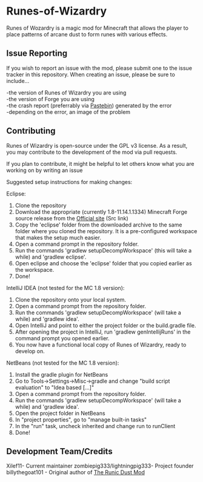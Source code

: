Runes-of-Wizardry
=================

Runes of Wozardry is a magic mod for Minecraft that allows the player to place patterns of arcane dust to form runes with various effects.

Issue Reporting
----------------
If you wish to report an issue with the mod, please submit one to the issue tracker in this repository.  When creating an 
issue, please be sure to include...

-the version of Runes of Wizardry you are using<br />
-the version of Forge you are using<br />
-the crash report (preferrably via <a href="http://pastebin.com/">Pastebin</a>) generated by the error<br />
-depending on the error, an image of the problem<br />

Contributing
-------------
Runes of Wizardry is open-source under the GPL v3 license.  As a result, you may contribute to the development of the mod via pull requests.

If you plan to contribute, it might be helpful to let others know what you are working on by writing an issue

Suggested setup instructions for making changes:

Eclipse:

1. Clone the repository
2. Download the appropriate (currently 1.8-11.14.1.1334) Minecraft Forge source release from the <a href=files.minecraftforge.net>Official site</a> (Src link)
3. Copy the 'eclipse' folder from the downloaded archive to the same folder where you cloned the repository. It is a pre-configured workspace that makes the setup much easier.
4. Open a command prompt in the repository folder.
5. Run the commands 'gradlew setupDecompWorkspace' (this will take a while) and 'gradlew eclipse'.
6. Open eclipse and choose the 'eclipse' folder that you copied earlier as the workspace.
7. Done!

IntelliJ IDEA (not tested for the MC 1.8 version):

1. Clone the repository onto your local system.
2. Open a command prompt from the repository folder.
3. Run the commands 'gradlew setupDecompWorkspace' (will take a while) and 'gradlew idea'.
4. Open IntelliJ and point to either the project folder or the build.gradle file.
5. After opening the project in IntelliJ, run 'gradlew genIntellijRuns' in the command prompt you opened earlier.
6. You now have a functional local copy of Runes of Wizardry, ready to develop on.

NetBeans (not tested for the MC 1.8 version):

1. Install the gradle plugin for NetBeans
2. Go to Tools->Settings->Misc->gradle and change "build script evaluation" to "Idea based [...]"
3. Open a command prompt from the repository folder.
4. Run the commands 'gradlew setupDecompWorkspace' (will take a while) and 'gradlew idea'.
4. Open the project folder in NetBeans
5. In "project properties", go to "manage built-in tasks"
6. In the "run" task, uncheck inherited and change run to runClient
7. Done!


Development Team/Credits
-------------------------

Xilef11- Current maintainer
zombiepig333/lightningpig333- Project founder<br/>
billythegoat101 - Original author of <a href=http://www.minecraftforum.net/forums/mapping-and-modding/minecraft-mods/1280442-1-5-the-runic-dust-mod-mar14>The Runic Dust Mod</a>
